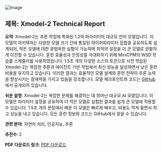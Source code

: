 ![Image](https://cdn-thumbnails.huggingface.co/social-thumbnails/papers/2412.19638.png)

## 제목: Xmodel-2 Technical Report

**요약**: Xmodel-2는 추론 작업에 특화된 1.2억 파라미터의 대규모 언어 모델입니다. 이 모델의 아키텍처는 다양한 모델 크기 간에 통일된 하이퍼파라미터 집합을 공유하도록 설계되어, 작은 모델에 대한 광범위한 실험이 가능하며 최적의 설정을 더 큰 모델로 원활하게 이전할 수 있습니다. 훈련 효율성과 안정성을 극대화하기 위해 MiniCPM의 WSD 학습률 스케줄러를 사용하였습니다. 1.5조 개의 다양한 소스의 토큰으로 사전 학습된 Xmodel-2는 복잡한 추론과 에이전트 기반 작업에서 최신 성능을 달성하면서 낮은 훈련 비용을 유지하고 있습니다. 이러한 결과는 효율적인 모델 설계와 훈련 전략이 추론 능력을 향상시키는 잠재력을 가지고 있음을 강조합니다. 모델 체크포인트와 코드는 [GitHub](https://github.com/XiaoduoAILab/Xmodel-2)에서 공개되어 있습니다.

**쉬운 설명**: Xmodel-2는 복잡한 문제를 해결하는 데 뛰어난 대규모 AI 모델입니다. 이 모델은 파라미터 설정을 공유하여 더 작은 모델로 실험한 결과를 쉽게 큰 모델에 적용할 수 있습니다. 1.5조 개의 문장에서 배운 이 모델은 빠르게 배우고, 비용도 적게 들면서 최고 성능을 내고 있습니다. 모든 훈련 정보와 코드는 GitHub에서 찾을 수 있습니다.

**관련 분야**: 자연어 처리, 인공지능, 추론

**추천수**: 2

**PDF 다운로드 링크**: [PDF 다운로드](https://arxiv.org/pdf/2412.19638)